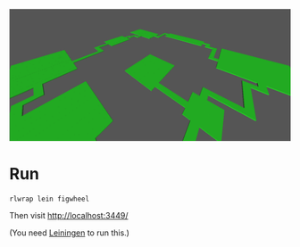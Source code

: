 ![Screen shot of the current prototype](./screenshot.png)

# Run #

	rlwrap lein figwheel

Then visit <http://localhost:3449/>

(You need [Leiningen](https://github.com/technomancy/leiningen) to run this.)

